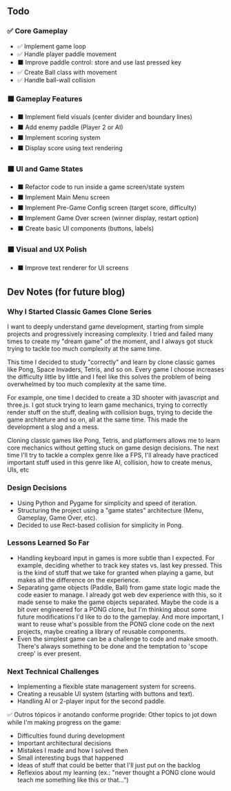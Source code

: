 ## Todo

### ✅ Core Gameplay
- ✅ Implement game loop
- ✅ Handle player paddle movement
- ⬛ Improve paddle control: store and use last pressed key
- ✅ Create Ball class with movement
- ✅ Handle ball-wall collision

### ⬛ Gameplay Features
- ⬛ Implement field visuals (center divider and boundary lines)
- ⬛ Add enemy paddle (Player 2 or AI)
- ⬛ Implement scoring system
- ⬛ Display score using text rendering

### ⬛ UI and Game States
- ⬛ Refactor code to run inside a game screen/state system
- ⬛ Implement Main Menu screen
- ⬛ Implement Pre-Game Config screen (target score, difficulty)
- ⬛ Implement Game Over screen (winner display, restart option)
- ⬛ Create basic UI components (buttons, labels)

### ⬛ Visual and UX Polish
- ⬛ Improve text renderer for UI screens




## Dev Notes (for future blog)

### Why I Started Classic Games Clone Series
I want to deeply understand game development, starting from simple projects and progressively increasing complexity. I tried and failed many times to create my "dream game" of the moment, and I always got stuck trying to tackle too much complexity at the same time. 

This time I decided to study "correctly" and learn by clone classic games like Pong, Space Invaders, Tetris, and so on. Every game I choose increases the difficulty little by little and I feel like this solves the problem of being overwhelmed by too much complexity at the same time. 

For example, one time I decided to create a 3D shooter with javascript and three.js. I got stuck trying to learn game mechanics, trying to correctly render stuff on the stuff, dealing with collision bugs, trying to decide the game architeture and so on, all at the same time. This made the development a slog and a mess. 

Cloning classic games like Pong, Tetris, and platformers allows me to learn core mechanics without getting stuck on game design decisions. The next time I'll try to tackle a complex genre like a FPS, I'll already have practiced important stuff used in this genre like AI, collision, how to create menus, UIs, etc

### Design Decisions
- Using Python and Pygame for simplicity and speed of iteration. 
- Structuring the project using a "game states" architecture (Menu, Gameplay, Game Over, etc).
- Decided to use Rect-based collision for simplicity in Pong.

### Lessons Learned So Far
- Handling keyboard input in games is more subtle than I expected. For example, deciding whether to track key states vs. last key pressed. This is the kind of stuff that we take for granted when playing a game, but makes all the difference on the experience.
- Separating game objects (Paddle, Ball) from game state logic made the code easier to manage. I already got web dev experience with this, so it made sense to make the game objects separated. Maybe the code is a bit over engineered for a PONG clone, but I'm thinking about some future modifications I'd like to do to the gameplay. And more important, I want to reuse what's possible from the PONG clone code on the next projects, maybe creating a library of reusable components.
- Even the simplest game can be a challenge to code and make smooth. There's always something to be done and the temptation to 'scope creep' is ever present.

### Next Technical Challenges
- Implementing a flexible state management system for screens.
- Creating a reusable UI system (starting with buttons and text).
- Handling AI or 2-player input for the second paddle.


✅ Outros tópicos  ir anotando conforme progride:
Other topics to jot down while I'm making progress on the game:

- Difficulties found during development
- Important architectural decisions
- Mistakes I made and how I solved then
- Small interesting bugs that happened
- Ideas of stuff that could be better that I'll just put on the backlog
- Reflexios about my learning (ex.: "never thought a PONG clone would teach me something like this or that...")